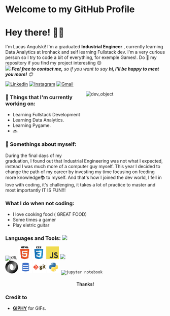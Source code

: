 <h1> Welcome to my GitHub Profile </h1>

<!-- Greeting -->
# Hey there! :wave::smiley:

<!--Introduction -->
I'm Lucas Angulski! I'm a graduated **Industrial Engineer** , currently learning Data Analytics at Ironhack and  self learning Fullstack dev. I'm a very curious person so I try to code a bit of everything, for exemple Games!. Do :star2: my repository if you find my project interesting :blush:</em>
<br>
<img src="https://media.giphy.com/media/Xg3ySobhfo9uvYm2YA/giphy.gif" width="40"> <em><b>Feel free to contact me,</b> so if you want to say <b>hi, I'll be happy to meet you more!</b> :blush:</em>

<!-- Your badges -->
[![Linkedin](https://img.shields.io/badge/-LucasAngulski-blue?style=flat&logo=Linkedin&logoColor=white)](https://www.linkedin.com/in/lucasangulski/)
[![Instagram](https://img.shields.io/badge/-Lucas_angulski-c13584?style=flat&labelColor=c13584&logo=instagram&logoColor=white)](https://www.instagram.com/lucasangulski/)
[![Gmail](https://img.shields.io/badge/-lucas.angulski-c14438?style=flat&logo=Gmail&logoColor=white)](mailto:lucas.angulski@gmail.com)



<!-- Working GIF -->
<img src="https://media.giphy.com/media/unQ3IJU2RG7DO/giphy.gif" alt="dev_object" align="right" width="250" height="200" />

### 💼  Things that I'm currently working on: 
* Learning Fullstack Development
* Learning Data Analytics.
* Learning Pygame.
* 🔜

### 🌱 Somethings about myself:
During the final days of my graduation, I found out that Industrial Engineering was not what I expected, instead I was much more of a computer guy myself. This year I decided to change the path of my career by investing my time focusing on feeding more knowledge:books: to myself. And that's how I joined the dev world, I fell in love with coding, it's challenging, it takes a lot of practice to master and most importantly IT IS FUN!!!


### What I do when not coding:
* I love cooking food ( GREAT FOOD)
* Some times a gamer
* Play eletric guitar 


 ### Languages and Tools: <img src="https://media.giphy.com/media/WUlplcMpOCEmTGBtBW/giphy.gif" width="30">
<p> <!-- GitHub README Stats -->
  <a href="https://github.com/JoykishanSharma?tab=repositories">
   <!-- <img width="30%" height="auto" align="right" alt="Joykishan's github stats" 
         src="https://github-readme-stats.vercel.app/api/top-langs/?username=joykishansharma&layout=compact" />
NOTE: Top languages does not indicate my skill level or something like that, it's a github metric of which languages i have the most code on github. -->
  </a>
 <!-- icons -->

<code><img height="40" src="https://image.flaticon.com/icons/svg/2306/2306209.svg" alt="XML"></code>
<code><a href = "https://developer.mozilla.org/en-US/docs/Web/Guide/HTML/HTML5"><img height="40" src="https://raw.githubusercontent.com/github/explore/80688e429a7d4ef2fca1e82350fe8e3517d3494d/topics/html/html.png"></a></code>
<code><a href = "https://developer.mozilla.org/en-US/docs/Archive/CSS3"><img height="40" src="https://raw.githubusercontent.com/github/explore/80688e429a7d4ef2fca1e82350fe8e3517d3494d/topics/css/css.png"></a></code>
<code><a href = "https://developer.mozilla.org/en-US/docs/Web/JavaScript"><img height="40" src="https://raw.githubusercontent.com/github/explore/80688e429a7d4ef2fca1e82350fe8e3517d3494d/topics/javascript/javascript.png"></a></code>
<code><a href = "https://code.visualstudio.com/"><img height="40" src="https://upload.wikimedia.org/wikipedia/commons/thumb/9/9a/Visual_Studio_Code_1.35_icon.svg/1200px-Visual_Studio_Code_1.35_icon.svg.png"></a></code>
<br>
<code><a href = "https://www.json.org/json-en.html"><img height="40" src="https://raw.githubusercontent.com/github/explore/80688e429a7d4ef2fca1e82350fe8e3517d3494d/topics/json/json.png"></a></code>
<code><a href = "https://www.vectorlogo.zone/logos/mysql/mysql-ar21.svg"><img height="40" src="https://raw.githubusercontent.com/github/explore/80688e429a7d4ef2fca1e82350fe8e3517d3494d/topics/sql/sql.png"></a></code>
<code><a href = "https://git-scm.com/"><img height="40" src="https://raw.githubusercontent.com/github/explore/80688e429a7d4ef2fca1e82350fe8e3517d3494d/topics/git/git.png"></a></code>
<code><a href = "https://www.python.org/"><img height="40" src="https://raw.githubusercontent.com/github/explore/80688e429a7d4ef2fca1e82350fe8e3517d3494d/topics/python/python.png"></a></code>
<code><img height="40" src="https://www.vectorlogo.zone/logos/jupyter/jupyter-ar21.svg" alt="jupyter notebook"></code>
<br> 


</p>

<h4 align="center"> Thanks! </h4>

<!-- Credit -->
### Credit to 
- [**GIPHY**](https://giphy.com/) for GIFs. 


